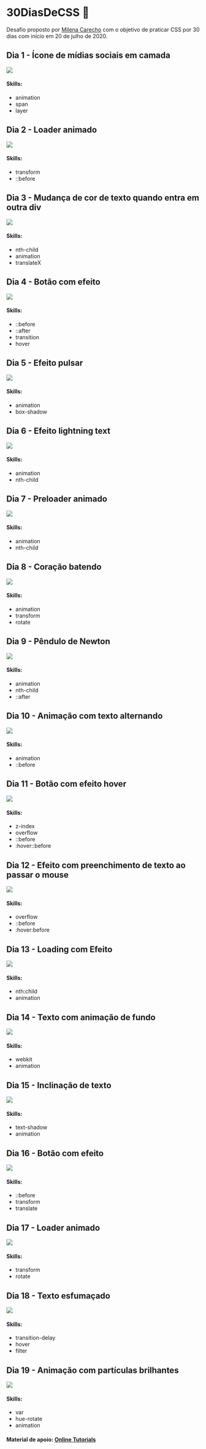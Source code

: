 # 30DiasDeCSS :rocket:

Desafio proposto por [Milena Carecho](https://github.com/MilenaCarecho) com o objetivo de praticar CSS por 30 dias com início em 20 de julho de 2020.

## Dia 1 - Ícone de mídias sociais em camada

![](/demo/day1.gif)

#### Skills:
- animation
- span 
- layer

## Dia 2 - Loader animado

![](/demo/day2.gif)

#### Skills:
- transform
- ::before

## Dia 3 - Mudança de cor de texto quando entra em outra div

![](/demo/day3.gif)

#### Skills:
- nth-child
- animation
- translateX

## Dia 4 - Botão com efeito

![](/demo/day4.gif)

#### Skills:
- ::before
- ::after
- transition
- hover

## Dia 5 - Efeito pulsar

![](/demo/day5.gif)

#### Skills:
- animation
- box-shadow

## Dia 6 - Efeito lightning text

![](/demo/day6.gif)

#### Skills:
- animation
- nth-child

## Dia 7 - Preloader animado

![](/demo/day7.gif)

#### Skills:
- animation
- nth-child

## Dia 8 - Coração batendo

![](/demo/day8.gif)

#### Skills:
- animation
- transform
- rotate

## Dia 9 - Pêndulo de Newton

![](/demo/day9.gif)

#### Skills:
- animation
- nth-child
- ::after

## Dia 10 - Animação com texto alternando

![](/demo/day10.gif)

#### Skills:
- animation
- ::before

## Dia 11 - Botão com efeito hover

![](/demo/day11.gif)

#### Skills:
- z-index
- overflow
- ::before
- :hover::before

## Dia 12 - Efeito com preenchimento de texto ao passar o mouse

![](/demo/day12.gif)

#### Skills:
- overflow
- ::before
- :hover:before

## Dia 13 - Loading com Efeito

![](/demo/day13.gif)

#### Skills:
- nth:child
- animation

## Dia 14 - Texto com animação de fundo

![](/demo/day14.gif)

#### Skills:
- webkit
- animation

## Dia 15 - Inclinação de texto

![](/demo/day15.gif)

#### Skills:
- text-shadow
- animation

## Dia 16 - Botão com efeito

![](/demo/day16.gif)

#### Skills:
- ::before
- transform
- translate

## Dia 17 - Loader animado

![](/demo/day17.gif)

#### Skills:
- transform
- rotate

## Dia 18 - Texto esfumaçado

![](/demo/day18.gif)

#### Skills:
- transition-delay
- hover
- filter

## Dia 19 - Animação com partículas brilhantes

![](/demo/day19.gif)

#### Skills:
- var
- hue-rotate
- animation

#### Material de apoio: [Online Tutorials](https://www.youtube.com/watch?v=ajZjivqBdcY)
